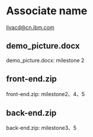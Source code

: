 # Associate name

liyacd@cn.ibm.com

## demo_picture.docx

demo_picture.docx: milestone 2

## front-end.zip

front-end.zip: milestone2、4、5

## back-end.zip

back-end.zip: milestone3、5
